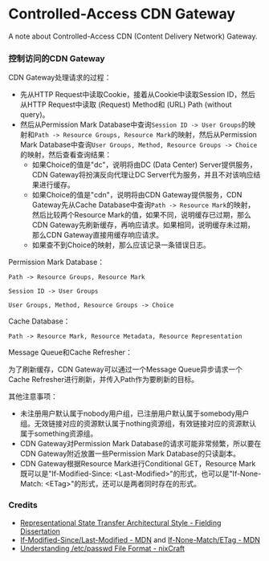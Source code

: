 # Controlled-Access CDN Gateway
A note about Controlled-Access CDN (Content Delivery Network) Gateway.

### 控制访问的CDN Gateway

CDN Gateway处理请求的过程：
- 先从HTTP Request中读取Cookie，接着从Cookie中读取Session ID，然后从HTTP Request中读取 (Request) Method和 (URL) Path (without query)。
- 然后从Permission Mark Database中查询`Session ID -> User Groups`的映射和`Path -> Resource Groups, Resource Mark`的映射，然后从Permission Mark Database中查询`User Groups, Method, Resource Groups -> Choice`的映射，然后查看查询结果：
  - 如果Choice的值是"dc"，说明将由DC (Data Center) Server提供服务，CDN Gateway将扮演反向代理让DC Server代为服务，并且不对该响应结果进行缓存。
  - 如果Choice的值是"cdn"，说明将由CDN Gateway提供服务，CDN Gateway先从Cache Database中查询`Path -> Resource Mark`的映射，然后比较两个Resource Mark的值，如果不同，说明缓存已过期，那么CDN Gateway先刷新缓存，再响应请求。如果相同，说明缓存未过期，那么CDN Gateway直接用缓存响应请求。
  - 如果查不到Choice的映射，那么应该记录一条错误日志。

Permission Mark Database：

```
Path -> Resource Groups, Resource Mark
```

```
Session ID -> User Groups
```

```
User Groups, Method, Resource Groups -> Choice
```

Cache Database：
```
Path -> Resource Mark, Resource Metadata, Resource Representation
```

Message Queue和Cache Refresher：

为了刷新缓存，CDN Gateway可以通过一个Message Queue异步请求一个Cache Refresher进行刷新，并传入Path作为要刷新的目标。

其他注意事项：
- 未注册用户默认属于nobody用户组，已注册用户默认属于somebody用户组。无效链接对应的资源默认属于nothing资源组，有效链接对应的资源默认属于something资源组。
- CDN Gateway对Permission Mark Database的请求可能非常频繁，所以要在CDN Gateway附近放置一些Permission Mark Database的只读副本。
- CDN Gateway根据Resource Mark进行Conditional GET，Resource Mark既可以是"If-Modified-Since: \<Last-Modified\>"的形式，也可以是"If-None-Match: \<ETag\>"的形式，还可以是两者同时存在的形式。

### Credits
- [Representational State Transfer Architectural Style - Fielding Dissertation](https://ics.uci.edu/~fielding/pubs/dissertation/rest_arch_style.htm)
- [If-Modified-Since/Last-Modified - MDN](https://developer.mozilla.org/en-US/docs/Web/HTTP/Headers/If-Modified-Since) and [If-None-Match/ETag - MDN](https://developer.mozilla.org/en-US/docs/Web/HTTP/Headers/If-None-Match)
- [Understanding /etc/passwd File Format - nixCraft](https://www.cyberciti.biz/faq/understanding-etcpasswd-file-format)
